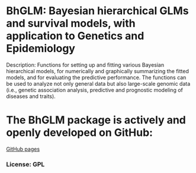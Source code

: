 # BhGLM: Bayesian hierarchical GLMs and survival models, with application to Genetics and Epidemiology 

Description: Functions for setting up and fitting various Bayesian hierarchical models, for numerically and graphically summarizing the fitted models, and for evaluating the predictive performance. The functions can be used to analyze not only general data but also large-scale genomic data (i.e., genetic association analysis, predictive and prognostic modeling of diseases and traits).
       
# The BhGLM package is actively and openly developed on GitHub: 

[GitHub pages](https://github.com/abbyyan3/BhGLM/)

### License: GPL
